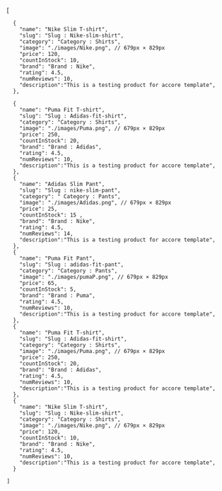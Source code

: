 

[
 
      {
        "name": "Nike Slim T-shirt",
        "slug": "Slug : Nike-slim-shirt",
        "category": "Category : Shirts",
        "image": "./images/Nike.png", // 679px × 829px
        "price": 120,
        "countInStock": 10,
        "brand": "Brand : Nike",
        "rating": 4.5,
        "numReviews": 10,
        "description":"This is a testing product for accore template",
      },

      {
        "name": "Puma Fit T-shirt",
        "slug": "Slug : Adidas-fit-shirt",
        "category": "Category : Shirts",
        "image": "./images/Puma.png", // 679px × 829px
        "price": 250,
        "countInStock": 20,
        "brand": "Brand : Adidas",
        "rating": 4.5,
        "numReviews": 10,
        "description":"This is a testing product for accore template",
      },
      {
        "name": "Adidas Slim Pant",
        "slug": "Slug : nike-slim-pant",
        "category": " Category : Pants",
        "image": "./images/Adidas.png", // 679px × 829px
        "price": 25,
        "countInStock": 15 ,
        "brand": "Brand : Nike",
        "rating": 4.5,
        "numReviews": 14,
        "description":"This is a testing product for accore template",
      },
      {
        "name": "Puma Fit Pant",
        "slug": "Slug : adidas-fit-pant",
        "category": "Category : Pants",
        "image": "./images/pumaP.png", // 679px × 829px
        "price": 65,
        "countInStock": 5,
        "brand": "Brand : Puma",
        "rating": 4.5,
        "numReviews": 10,
        "description":"This is a testing product for accore template",
      },
      {
        "name": "Puma Fit T-shirt",
        "slug": "Slug : Adidas-fit-shirt",
        "category": "Category : Shirts",
        "image": "./images/Puma.png", // 679px × 829px
        "price": 250,
        "countInStock": 20,
        "brand": "Brand : Adidas",
        "rating": 4.5,
        "numReviews": 10,
        "description":"This is a testing product for accore template",
      },
      {
        "name": "Nike Slim T-shirt",
        "slug": "Slug : Nike-slim-shirt",
        "category": "Category : Shirts",
        "image": "./images/Nike.png", // 679px × 829px
        "price": 120,
        "countInStock": 10,
        "brand": "Brand : Nike",
        "rating": 4.5,
        "numReviews": 10,
        "description":"This is a testing product for accore template",
      }

    ]
